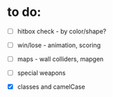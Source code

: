 # to do:

- [ ] hitbox check - by color/shape?
- [ ] win/lose - animation, scoring
- [ ] maps - wall colliders, mapgen
- [ ] special weapons
- [x] classes and camelCase 

